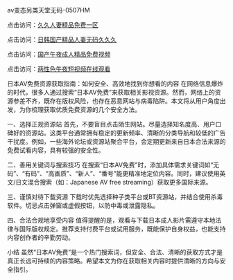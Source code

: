 av变态另类天堂无码-0507HM

点击访问：<a href="https://cfad.pages.dev/">久久人妻精品免费一区</a>

点击访问：<a href="https://fdhf-454.pages.dev/">日韩国产精品人妻无码久久久</a>

点击访问：<a href="https://bsdf-5f5.pages.dev/">国产午夜成人精品免费视频</a>

点击访问：<a href="https://rtj-3zo.pages.dev/">两性色午夜短视频在线观看</a>

日本AV免费资源获取指南：如何安全、高效地找到你想看的内容
在网络信息爆炸的时代，很多人通过搜索“日本AV免费”来获取相关影视资源。然而，网络上的资源参差不齐，既存在版权风险，也存在恶意网站与病毒陷阱。本文将从用户角度出发，为你梳理获取优质免费资源的几个安全方法。

一、选择正规资源站
首先，不要盲目点击陌生网站。尽量选择知名度高、用户口碑好的资源站。这类平台通常拥有稳定的更新频率、清晰的分类导航和较低的广告干扰度。例如，一些海外论坛或资源站聚合平台，会定期更新来自日本合法来源的免费试看内容，具有较强的安全性。

二、善用关键词与搜索技巧
在搜索“日本AV免费”时，添加具体需求关键词如“无码”、“有码”、“高画质”、“新人”、“番号”能更精准地定位内容。同时，建议使用英文/日文混合搜索（如：Japanese AV free streaming）获取更多国际来源。

三、谨慎对待下载资源
下载时优先选择种子类平台或BT资源站，并结合使用杀毒软件。切忌点击弹窗或虚假按钮，以防中毒或泄露隐私。

四、合法合规地享受内容
值得提醒的是，观看与下载日本成人影片需遵守本地法律与国际版权规定。推荐支持付费平台或试用服务，既能保护自身权益，也能支持内容创作者的辛勤劳动。

小结
虽然“日本AV免费”是一个热门搜索词，但安全、合法、清晰的获取方式才是真正长远可持续的内容策略。希望本文为你在获取相关内容时提供清晰的方向与安全指引。

<span style="display:none;">[Canonical link](https://github.com/kong145/323112 ）</span>
